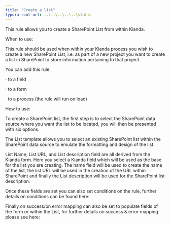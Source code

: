 ```yaml
---
title: "Create a list"
typora-root-url: ..\..\..\..\..\static
---
```


This rule allows you to create a SharePoint List from within Kianda.

When to use:

This rule should be used when within your Kianda process you wish to create a new SharePoint List, i.e. as part of a new project you want to create a list in SharePoint to store information pertaining to that project.

You can add this rule:

·    to a field

·    to a form

·    to a process (the rule will run on load)

 

How to use:

To create a SharePoint list, the first step is to select the SharePoint data source where you want the list to be located, you will then be presented with six options. 

The List template allows you to select an existing SharePoint list within the SharePoint data source to emulate the formatting and design of the list.

List Name, List URL, and List description field are all derived from the Kianda form. Here you select a Kianda field which will be used as the base for the list you are creating. The name field will be used to create the name of the list, the list URL will be used in the creation of the URL within SharePoint and finally the List description will be used for the SharePoint list description.

Once these fields are set you can also set conditions on the rule, further details on conditions can be found here:

Finally on success/on error mapping can also be set to populate fields of the form or within the List, for further details on success & error mapping please see here:
